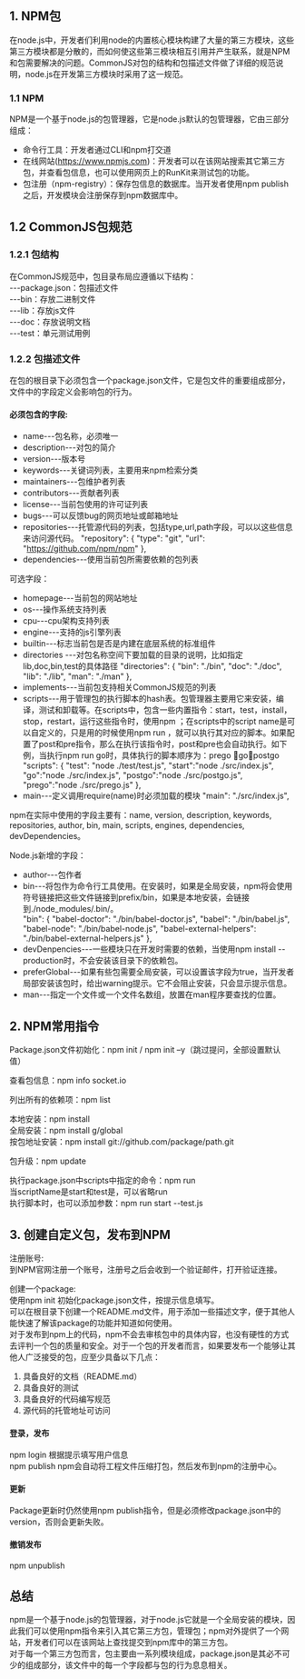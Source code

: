 ## 1.	NPM包
在node.js中，开发者们利用node的内置核心模块构建了大量的第三方模块，这些第三方模块都是分散的，而如何使这些第三模块相互引用并产生联系，就是NPM和包需要解决的问题。CommonJS对包的结构和包描述文件做了详细的规范说明，node.js在开发第三方模块时采用了这一规范。
### 1.1	NPM
NPM是一个基于node.js的包管理器，它是node.js默认的包管理器，它由三部分组成：
*	命令行工具：开发者通过CLI和npm打交道
*	在线网站(https://www.npmjs.com)：开发者可以在该网站搜索其它第三方包，并查看包信息，也可以使用网页上的RunKit来测试包的功能。
*	包注册（npm-registry）：保存包信息的数据库。当开发者使用npm publish之后，开发模块会注册保存到npm数据库中。
## 1.2 CommonJS包规范
### 1.2.1 包结构
在CommonJS规范中，包目录布局应遵循以下结构：<br/>
---package.json：包描述文件<br/>
---bin：存放二进制文件<br/>
---lib：存放js文件<br/>
---doc：存放说明文档<br/>
---test：单元测试用例<br/>
### 1.2.2 包描述文件
在包的根目录下必须包含一个package.json文件，它是包文件的重要组成部分，文件中的字段定义会影响包的行为。

#### 必须包含的字段:
*	name---包名称，必须唯一
*	description---对包的简介
*	version---版本号
*	keywords---关键词列表，主要用来npm检索分类
*	maintainers---包维护者列表
*	contributors---贡献者列表
*	license---当前包使用的许可证列表
*	bugs---可以反馈bug的网页地址或邮箱地址
*	repositories---托管源代码的列表，包括type,url,path字段，可以以这些信息来访问源代码。
"repository": {
    "type": "git",
    "url": "https://github.com/npm/npm"
  },
*	dependencies---使用当前包所需要依赖的包列表

可选字段：
*	homepage---当前包的网站地址
*	os---操作系统支持列表
*	cpu---cpu架构支持列表
*	engine---支持的js引擎列表
*	builtin---标志当前包是否是内建在底层系统的标准组件
*	directories ---对包名称空间下要加载的目录的说明，比如指定lib,doc,bin,test的具体路径
"directories": {
   "bin": "./bin",
    "doc": "./doc",
    "lib": "./lib",
    "man": "./man"
  },
*	implements---当前包支持相关CommonJS规范的列表
*	scripts---用于管理包的执行脚本的hash表。包管理器主要用它来安装，编译，测试和卸载等。在scripts中，包含一些内置指令：start，test，install，stop，restart，运行这些指令时，使用npm <scriptName>；在scripts中的script name是可以自定义的，只是用的时候使用npm run <scriptName>，就可以执行其对应的脚本。如果配置了post和pre指令，那么在执行该指令时，post和pre也会自动执行。如下例，当执行npm run go时，具体执行的脚本顺序为：prego gopostgo
"scripts": {
    "test": "node ./test/test.js",
"start":"node ./src/index.js",
"go":"node ./src/index.js", 
"postgo":"node ./src/postgo.js",
"prego":"node ./src/prego.js"
  },
*	main---定义调用require(name)时必须加载的模块
"main": "./src/index.js",

npm在实际中使用的字段主要有：name, version, description, keywords, repositories, author, bin, main, scripts, engines, dependencies, devDependencies。<br/> 

Node.js新增的字段：
*	author---包作者
*	bin---将包作为命令行工具使用。在安装时，如果是全局安装，npm将会使用符号链接把这些文件链接到prefix/bin，如果是本地安装，会链接到./node_modules/.bin/。<br/>
"bin": {
    "babel-doctor": "./bin/babel-doctor.js",
    "babel": "./bin/babel.js",
    "babel-node": "./bin/babel-node.js",
    "babel-external-helpers": "./bin/babel-external-helpers.js"
  },
*	devDenpencies---一些模块只在开发时需要的依赖，当使用npm install  --production时，不会安装该目录下的依赖包。
*	preferGlobal---如果有些包需要全局安装，可以设置该字段为true，当开发者局部安装该包时，给出warning提示。它不会阻止安装，只会显示提示信息。
*	man---指定一个文件或一个文件名数组，放置在man程序要查找的位置。
## 2.	NPM常用指令
Package.json文件初始化：npm init  / npm init –y（跳过提问，全部设置默认值）<br/>

查看包信息：npm info socket.io

列出所有的依赖项：npm list 

本地安装：npm install <packageName><br/>
全局安装：npm install g/global  <packageName><br/>
按包地址安装：npm install git://github.com/package/path.git<br/>

包升级：npm update <packageName>

执行package.json中scripts中指定的命令：npm run <scriptName><br/>
当scriptName是start和test是，可以省略run<br/>
执行脚本时，也可以添加参数：npm run start  --test.js<br/>
## 3.	创建自定义包，发布到NPM
注册账号:<br/>
到NPM官网注册一个账号，注册号之后会收到一个验证邮件，打开验证连接。<br/>

创建一个package:<br/>
使用npm init 初始化package.json文件，按提示信息填写。<br/>
可以在根目录下创建一个README.md文件，用于添加一些描述文字，便于其他人能快速了解该package的功能并知道如何使用。<br/>
对于发布到npm上的代码，npm不会去审核包中的具体内容，也没有硬性的方式去评判一个包的质量和安全。对于一个包的开发者而言，如果要发布一个能够让其他人广泛接受的包，应至少具备以下几点：<br/>
1.	具备良好的文档（README.md）
2.	具备良好的测试
3.	具备良好的代码编写规范
4.	源代码的托管地址可访问

#### 登录，发布
npm login   根据提示填写用户信息<br/>
npm publish   npm会自动将工程文件压缩打包，然后发布到npm的注册中心。<br/>

#### 更新
Package更新时仍然使用npm publish指令，但是必须修改package.json中的version，否则会更新失败。<br/>

#### 撤销发布
npm unpublish 
## 总结
npm是一个基于node.js的包管理器，对于node.js它就是一个全局安装的模块，因此我们可以使用npm指令来引入其它第三方包，管理包；npm对外提供了一个网站，开发者们可以在该网站上查找提交到npm库中的第三方包。<br/>
对于每一个第三方包而言，包主要由一系列模块组成，package.json是其必不可少的组成部分，该文件中的每一个字段都与包的行为息息相关。<br/>
